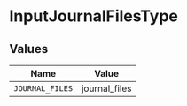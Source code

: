 # InputJournalFilesType


## Values

| Name            | Value           |
| --------------- | --------------- |
| `JOURNAL_FILES` | journal_files   |